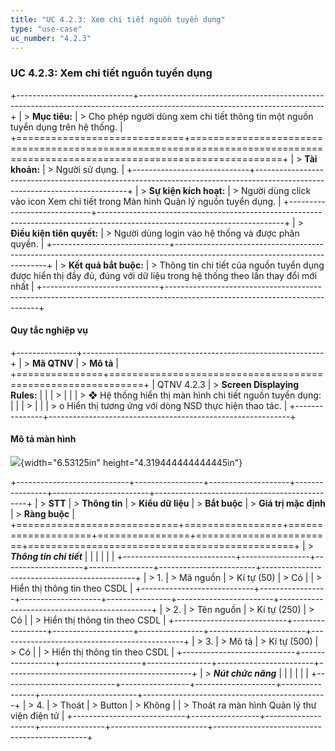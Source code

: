 ```yaml
---
title: "UC 4.2.3: Xem chi tiết nguồn tuyển dụng"
type: "use-case"
uc_number: "4.2.3"
---
```


### UC 4.2.3: Xem chi tiết nguồn tuyển dụng 

+-----------------------------+----------------------------------------------------------------------------------------------------------------------------+
| > **Mục tiêu:**             | > Cho phép người dùng xem chi tiết thông tin một nguồn tuyển dụng trên hệ thống.                                           |
+=============================+============================================================================================================================+
| > **Tài khoản:**            | > Người sử dụng.                                                                                                           |
+-----------------------------+----------------------------------------------------------------------------------------------------------------------------+
| > **Sự kiện kích hoạt:**    | > Người dùng click vào icon Xem chi tiết trong Màn hình Quản lý nguồn tuyển dụng.                                          |
+-----------------------------+----------------------------------------------------------------------------------------------------------------------------+
| > **Điều kiện tiên quyết:** | > Người dùng login vào hệ thống và được phân quyền.                                                                        |
+-----------------------------+----------------------------------------------------------------------------------------------------------------------------+
| > **Kết quả bắt buộc:**     | > Thông tin chi tiết của nguồn tuyển dụng được hiển thị đầy đủ, đúng với dữ liệu trong hệ thống theo lần thay đổi mới nhất |
+-----------------------------+----------------------------------------------------------------------------------------------------------------------------+

#### Quy tắc nghiệp vụ

+---------------+------------------------------------------------------------+
| > **Mã QTNV** | > **Mô tả**                                                |
+===============+============================================================+
| QTNV 4.2.3    | > **Screen Displaying Rules:**                             |
|               | >                                                          |
|               | > ❖ Hệ thống hiển thị màn hình chi tiết nguồn tuyển dụng:  |
|               | >                                                          |
|               | > o Hiển thị tương ứng với dòng NSD thực hiện thao tác.    |
+---------------+------------------------------------------------------------+

####  Mô tả màn hình

![](media/image42.png){width="6.53125in" height="4.319444444444445in"}

+----------------------------+-----------------+--------------------+----------------+------------------------+----------------------------------------------+
| > **STT**                  | > **Thông tin** | > **Kiểu dữ liệu** | > **Bắt buộc** | > **Giá trị mặc định** | > **Ràng buộc**                              |
+============================+=================+====================+================+========================+==============================================+
| > ***Thông tin chi tiết*** |                 |                    |                |                        |                                              |
+----------------------------+-----------------+--------------------+----------------+------------------------+----------------------------------------------+
| > 1\.                      | > Mã nguồn      | > Kí tự (50)       | > Có           |                        | > Hiển thị thông tin theo CSDL               |
+----------------------------+-----------------+--------------------+----------------+------------------------+----------------------------------------------+
| > 2\.                      | > Tên nguồn     | > Kí tự (250)      | > Có           |                        | > Hiển thị thông tin theo CSDL               |
+----------------------------+-----------------+--------------------+----------------+------------------------+----------------------------------------------+
| > 3\.                      | > Mô tả         | > Kí tự (500)      | > Có           |                        | > Hiển thị thông tin theo CSDL               |
+----------------------------+-----------------+--------------------+----------------+------------------------+----------------------------------------------+
| > ***Nút chức năng***      |                 |                    |                |                        |                                              |
+----------------------------+-----------------+--------------------+----------------+------------------------+----------------------------------------------+
| > 4\.                      | > Thoát         | > Button           | > Không        |                        | > Thoát ra màn hình Quản lý thư viện điện tử |
+----------------------------+-----------------+--------------------+----------------+------------------------+----------------------------------------------+
